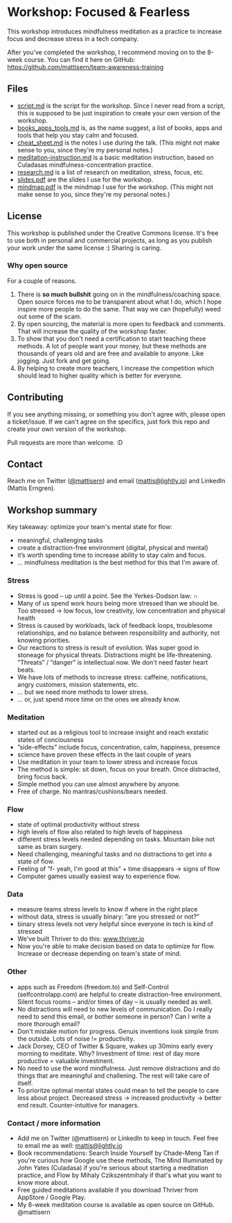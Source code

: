 # Workshop: Focused & Fearless
This workshop introduces mindfulness meditation as a practice to increase focus and decrease stress in a tech company.

After you've completed the workshop, I recommend moving on to the 8-week course. You can find it here on GitHub:
https://github.com/mattisern/team-awareness-training

## Files
* [script.md](https://github.com/mattisern/workshop-focused-and-fearless/blob/master/script.md) is the script for the workshop. Since I never read from a script, this is supposed to be just inspiration to create your own version of the workshop.
* [books_apps_tools.md](https://github.com/mattisern/workshop-focused-and-fearless/blob/master/books_apps_tools.md) is, as the name suggest, a list of books, apps and tools that help you stay calm and focused.
* [cheat_sheet.md](https://github.com/mattisern/workshop-focused-and-fearless/blob/master/cheat_sheet.md) is the notes I use during the talk. (This might not make sense to you, since they're my personal notes.)
* [meditation-instruction.md](https://github.com/mattisern/workshop-focused-and-fearless/blob/master/meditation_instruction.md) is a basic meditation instruction, based on Culadasas mindfulness-concentration practice.
* [research.md](https://github.com/mattisern/workshop-focused-and-fearless/blob/master/research.md) is a list of research on meditation, stress, focus, etc.
* [slides.pdf](https://github.com/mattisern/workshop-focused-and-fearless/blob/master/slides.pdf) are the slides I use for the workshop.
* [mindmap.pdf](https://github.com/mattisern/workshop-focused-and-fearless/blob/master/mindmap.pdf) is the mindmap I use for the workshop. (This might not make sense to you, since they're my personal notes.)

## License
This workshop is published under the Creative Commons license. It's free to use both in personal and commercial projects, as long as you publish your work under the same license :) Sharing is caring.

### Why open source
For a couple of reasons.

1. There is **so much bullshit** going on in the mindfulness/coaching space. Open source forces me to be transparent about what I do, which I hope inspire more people to do the same. That way we can (hopefully) weed out some of the scam.
2. By open sourcing, the material is more open to feedback and comments. That will increase the quality of the workshop faster.
3. To show that you don't need a certification to start teaching these methods. A lot of people want your money, but these methods are thousands of years old and are free and available to anyone. Like jogging. Just fork and get going.
4. By helping to create more teachers, I increase the competition which should lead to higher quality which is better for everyone. 

## Contributing
If you see anything missing, or something you don't agree with, please open a ticket/issue. If we can't agree on the specifics, just fork this repo and create your own version of the workshop.

Pull requests are more than welcome. :D

## Contact
Reach me on Twitter ([@mattisern](http://www.twitter.com/mattisern)) and email (mattis@lightly.io) and LinkedIn (Mattis Erngren).

## Workshop summary
Key takeaway: optimize your team's mental state for flow:

- meaningful, challenging tasks
- create a distraction-free environment (digital, physical and mental)
- it’s worth spending time to increase ability to stay calm and focus.
- … mindfulness meditation is the best method for this that I'm aware of.

### Stress

- Stress is good – up until a point. See the Yerkes-Dodson law: ∩
- Many of us spend work hours being more stressed than we should be. Too stressed → low focus, low creativity, low concentration and physical health
- Stress is caused by workloads, lack of feedback loops, troublesome relationships, and no balance between responsibility and authority, not knowing priorities.
- Our reactions to stress is result of evolution. Was super good in stoneage for physical threats. Distractions might be life-threatening. ”Threats” / ”danger” is intellectual now. We don't need faster heart beats.
- We have lots of methods to increase stress: caffeine, notifications, angry customers, mission statements, etc.
- … but we need more methods to lower stress.
- … or, just spend more time on the ones we already know.

### Meditation

- started out as a religious tool to increase insight and reach exstatic states of conciousness
- ”side-effects” include focus, concentration, calm, happiness, presence
- science have proven these effects in the last couple of years
- Use meditation in your team to lower stress and increase focus
- The method is simple: sit down, focus on your breath. Once distracted, bring focus back.
- Simple method you can use almost anywhere by anyone.
- Free of charge. No mantras/cushions/bears needed.

### Flow

- state of optimal productivity without stress
- high levels of flow also related to high levels of happiness
- different stress levels needed depending on tasks. Mountain bike not same as brain surgery.
- Need challenging, meaningful tasks and no distractions to get into a state of flow.
- Feeling of ”f- yeah, I'm good at this” + time disappears → signs of flow
- Computer games usually easiest way to experience flow.

### Data

- measure teams stress levels to know if where in the right place
- without data, stress is usually binary: ”are you stressed or not?”
- binary stress levels not very helpful since everyone in tech is kind of stressed
- We've built Thriver to do this: www.thriver.io
- Now you're able to make decision based on data to optimize for flow. Increase or decrease depending on team's state of mind.

### Other

- apps such as Freedom (freedom.to) and Self-Control (selfcontrolapp.com) are helpful to create distraction-free environment. Silent focus rooms – and/or times of day – is usually needed as well.
- No distractions will need to new levels of communication. Do I really need to send this email, or bother someone in person? Can I write a more thorough email?
- Don't mistake motion for progress. Genuis inventions look simple from the outside. Lots of noise != productivity.
- Jack Dorsey, CEO of Twitter & Square, wakes up 30mins early every morning to meditate. Why? Investment of time: rest of day more productive = valuable investment.
- No need to use the word mindfulness. Just remove distractions and do things that are meaningful and challening. The rest will take care of itself.
- To prioritze optimal mental states could mean to tell the people to care less about project. Decreased stress → increased productivity → better end result. Counter-intuitive for managers.

### Contact / more information

- Add me on Twitter (@mattisern) or LinkedIn to keep in touch. Feel free to email me as well: mattis@lightly.io
- Book recommendations: Search Inside Yourself by Chade-Meng Tan if you're curious how Google use these methods, The Mind Illuminated by John Yates (Culadasa) if you're serious about starting a meditation practice, and Flow by Mihaly Czikszentmihaly if that's what you want to know more about.
- Free guided meditations available if you download Thriver from AppStore / Google Play.
- My 8-week meditation course is available as open source on GitHub. @mattisern
